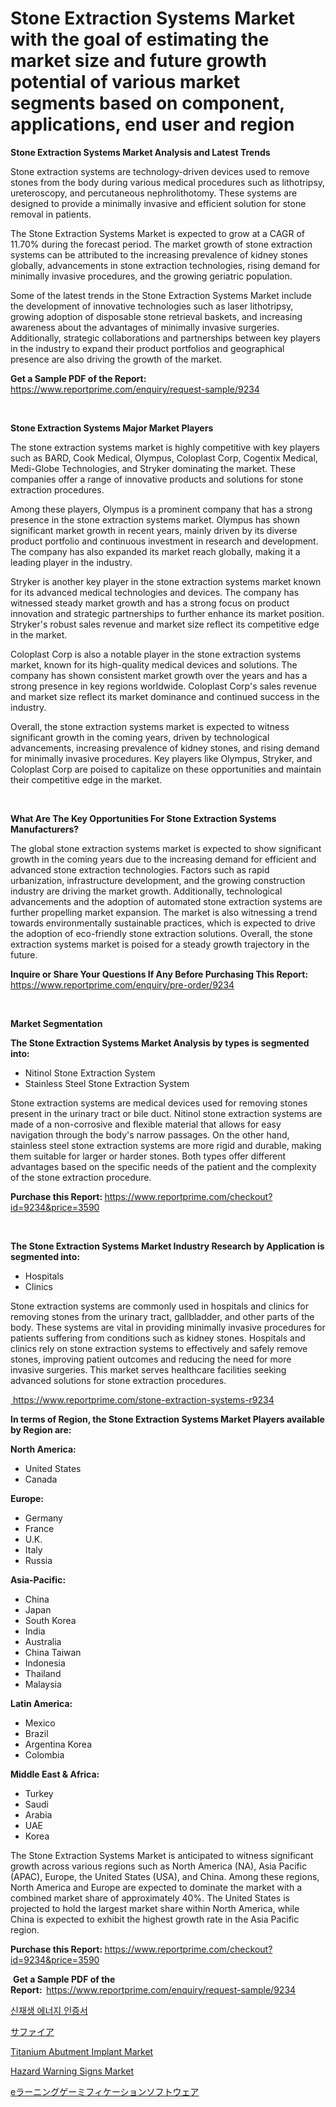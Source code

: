 <p><h1>Stone Extraction Systems Market with the goal of estimating the market size and future growth potential of various market segments based on component, applications, end user and region</h1></p><p><strong>Stone Extraction Systems Market Analysis and Latest Trends</strong></p>
<p><p>Stone extraction systems are technology-driven devices used to remove stones from the body during various medical procedures such as lithotripsy, ureteroscopy, and percutaneous nephrolithotomy. These systems are designed to provide a minimally invasive and efficient solution for stone removal in patients.</p><p>The Stone Extraction Systems Market is expected to grow at a CAGR of 11.70% during the forecast period. The market growth of stone extraction systems can be attributed to the increasing prevalence of kidney stones globally, advancements in stone extraction technologies, rising demand for minimally invasive procedures, and the growing geriatric population.</p><p>Some of the latest trends in the Stone Extraction Systems Market include the development of innovative technologies such as laser lithotripsy, growing adoption of disposable stone retrieval baskets, and increasing awareness about the advantages of minimally invasive surgeries. Additionally, strategic collaborations and partnerships between key players in the industry to expand their product portfolios and geographical presence are also driving the growth of the market.</p></p>
<p><strong>Get a Sample PDF of the Report:&nbsp;</strong> <a href="https://www.reportprime.com/enquiry/request-sample/9234">https://www.reportprime.com/enquiry/request-sample/9234</a></p>
<p>&nbsp;</p>
<p><strong>Stone Extraction Systems Major Market Players</strong></p>
<p><p>The stone extraction systems market is highly competitive with key players such as BARD, Cook Medical, Olympus, Coloplast Corp, Cogentix Medical, Medi-Globe Technologies, and Stryker dominating the market. These companies offer a range of innovative products and solutions for stone extraction procedures.</p><p>Among these players, Olympus is a prominent company that has a strong presence in the stone extraction systems market. Olympus has shown significant market growth in recent years, mainly driven by its diverse product portfolio and continuous investment in research and development. The company has also expanded its market reach globally, making it a leading player in the industry.</p><p>Stryker is another key player in the stone extraction systems market known for its advanced medical technologies and devices. The company has witnessed steady market growth and has a strong focus on product innovation and strategic partnerships to further enhance its market position. Stryker's robust sales revenue and market size reflect its competitive edge in the market.</p><p>Coloplast Corp is also a notable player in the stone extraction systems market, known for its high-quality medical devices and solutions. The company has shown consistent market growth over the years and has a strong presence in key regions worldwide. Coloplast Corp's sales revenue and market size reflect its market dominance and continued success in the industry.</p><p>Overall, the stone extraction systems market is expected to witness significant growth in the coming years, driven by technological advancements, increasing prevalence of kidney stones, and rising demand for minimally invasive procedures. Key players like Olympus, Stryker, and Coloplast Corp are poised to capitalize on these opportunities and maintain their competitive edge in the market.</p></p>
<p>&nbsp;</p>
<p><strong>What Are The Key Opportunities For Stone Extraction Systems Manufacturers?</strong></p>
<p><p>The global stone extraction systems market is expected to show significant growth in the coming years due to the increasing demand for efficient and advanced stone extraction technologies. Factors such as rapid urbanization, infrastructure development, and the growing construction industry are driving the market growth. Additionally, technological advancements and the adoption of automated stone extraction systems are further propelling market expansion. The market is also witnessing a trend towards environmentally sustainable practices, which is expected to drive the adoption of eco-friendly stone extraction solutions. Overall, the stone extraction systems market is poised for a steady growth trajectory in the future.</p></p>
<p><strong>Inquire or Share Your Questions If Any Before Purchasing This Report:</strong> <a href="https://www.reportprime.com/enquiry/pre-order/9234">https://www.reportprime.com/enquiry/pre-order/9234</a></p>
<p>&nbsp;</p>
<p><strong>Market Segmentation</strong></p>
<p><strong>The Stone Extraction Systems Market Analysis by types is segmented into:</strong></p>
<p><ul><li>Nitinol Stone Extraction System</li><li>Stainless Steel Stone Extraction System</li></ul></p>
<p><p>Stone extraction systems are medical devices used for removing stones present in the urinary tract or bile duct. Nitinol stone extraction systems are made of a non-corrosive and flexible material that allows for easy navigation through the body's narrow passages. On the other hand, stainless steel stone extraction systems are more rigid and durable, making them suitable for larger or harder stones. Both types offer different advantages based on the specific needs of the patient and the complexity of the stone extraction procedure.</p></p>
<p><strong>Purchase this Report:&nbsp;</strong><a href="https://www.reportprime.com/checkout?id=9234&price=3590">https://www.reportprime.com/checkout?id=9234&price=3590</a></p>
<p>&nbsp;</p>
<p><strong>The Stone Extraction Systems Market Industry Research by Application is segmented into:</strong></p>
<p><ul><li>Hospitals</li><li>Clinics</li></ul></p>
<p><p>Stone extraction systems are commonly used in hospitals and clinics for removing stones from the urinary tract, gallbladder, and other parts of the body. These systems are vital in providing minimally invasive procedures for patients suffering from conditions such as kidney stones. Hospitals and clinics rely on stone extraction systems to effectively and safely remove stones, improving patient outcomes and reducing the need for more invasive surgeries. This market serves healthcare facilities seeking advanced solutions for stone extraction procedures.</p></p>
<p><a href="https://www.reportprime.com/stone-extraction-systems-r9234">&nbsp;https://www.reportprime.com/stone-extraction-systems-r9234</a></p>
<p><strong>In terms of Region, the Stone Extraction Systems Market Players available by Region are:</strong></p>
<p>
    <p> <strong> North America: </strong>
        <ul>
            <li>United States</li>
            <li>Canada</li>
        </ul>
        </p> 
    <p> <strong> Europe: </strong>
        <ul>
            <li>Germany</li>
            <li>France</li>
            <li>U.K.</li>
            <li>Italy</li>
            <li>Russia</li>
        </ul>
        </p> 
    <p> <strong> Asia-Pacific: </strong>
        <ul>
            <li>China</li>
            <li>Japan</li>
            <li>South Korea</li>
            <li>India</li>
            <li>Australia</li>
            <li>China Taiwan</li>
            <li>Indonesia</li>
            <li>Thailand</li>
            <li>Malaysia</li>
        </ul>
        </p> 
    <p> <strong> Latin America: </strong>
        <ul>
            <li>Mexico</li>
            <li>Brazil</li>
            <li>Argentina Korea</li>
            <li>Colombia</li>
        </ul>
        </p> 
    <p> <strong> Middle East & Africa: </strong>
        <ul>
            <li>Turkey</li>
            <li>Saudi</li>
            <li>Arabia</li>
            <li>UAE</li>
            <li>Korea</li>
        </ul>
    </p>
    </p>
<p><p>The Stone Extraction Systems Market is anticipated to witness significant growth across various regions such as North America (NA), Asia Pacific (APAC), Europe, the United States (USA), and China. Among these regions, North America and Europe are expected to dominate the market with a combined market share of approximately 40%. The United States is projected to hold the largest market share within North America, while China is expected to exhibit the highest growth rate in the Asia Pacific region.</p></p>
<p><strong>Purchase this Report: </strong><a href="https://www.reportprime.com/checkout?id=9234&price=3590">https://www.reportprime.com/checkout?id=9234&price=3590</a></p>
<p>&nbsp;<strong>Get a Sample PDF of the Report:&nbsp;&nbsp;</strong><a href="https://www.reportprime.com/enquiry/request-sample/9234">https://www.reportprime.com/enquiry/request-sample/9234</a></p>
<p><strong></strong></p>
<p><p><a href="https://medium.com/@dannellburge39/2024%EB%85%84%EB%B6%80%ED%84%B0-2031%EB%85%84%EA%B9%8C%EC%A7%80-160%ED%8E%98%EC%9D%B4%EC%A7%80%EC%97%90-%EA%B1%B8%EC%B3%90-%EB%8B%A4%EB%A3%A8%EB%8A%94-%EC%9E%AC%EC%83%9D-%EC%97%90%EB%84%88%EC%A7%80-%EC%9D%B8%EC%A6%9D%EC%84%9C-%EC%8B%9C%EC%9E%A5-%EC%97%AD%ED%95%99-%ED%83%90%EC%83%89-%EA%B8%80%EB%A1%9C%EB%B2%8C-%EB%8F%99%ED%96%A5-%EB%B0%8F-%EB%AF%B8%EB%9E%98-%EC%84%B1%EC%9E%A5-%EC%A0%84%EB%A7%9D-%EB%B2%88%EC%97%AD-2d7e5f676d26">신재생 에너지 인증서</a></p><p><a href="https://github.com/leigh4852023/Market-Research-Report-List-2/blob/main/633573579851.md">サファイア</a></p><p><a href="https://github.com/kaiserrayhan25/Market-Research-Report-List-1/blob/main/titanium-abutment-implant-market.md">Titanium Abutment Implant Market</a></p><p><a href="https://medium.com/@graciakennyta2311/hazard-warning-signs-market-size-is-growing-at-cagr-of-7-4-84e160691728">Hazard Warning Signs Market</a></p><p><a href="https://medium.com/@rcabello548791/%E3%82%A4%E3%83%BC%E3%82%A2%E3%83%BC%E3%83%8B%E3%83%B3%E3%82%B0%E3%82%B2%E3%83%BC%E3%83%9F%E3%83%95%E3%82%A3%E3%82%B1%E3%83%BC%E3%82%B7%E3%83%A7%E3%83%B3%E3%82%BD%E3%83%95%E3%83%88%E3%82%A6%E3%82%A7%E3%82%A2%E5%B8%82%E5%A0%B4%E5%88%86%E6%9E%90%E3%83%AC%E3%83%9D%E3%83%BC%E3%83%88-2024%E5%B9%B4%E3%81%8B%E3%82%892031%E5%B9%B4%E3%81%BE%E3%81%A7%E3%81%AE%E5%9C%B0%E5%9F%9F%E5%88%A5-%E3%82%BF%E3%82%A4%E3%83%97-%E3%82%AF%E3%83%A9%E3%82%A6%E3%83%89%E3%83%99%E3%83%BC%E3%82%B9-%E3%82%A6%E3%82%A7%E3%83%96%E3%83%99%E3%83%BC%E3%82%B9-%E3%82%A2%E3%83%97%E3%83%AA%E3%82%B1%E3%83%BC%E3%82%B7%E3%83%A7%E3%83%B3-%E4%B8%AD%E5%B0%8F%E4%BC%81%E6%A5%AD-%E5%A4%A7%E4%BC%81%E6%A5%AD-%E3%81%AB%E9%96%A2%E3%81%99%E3%82%8B%E3%82%B0%E3%83%AD%E3%83%BC%E3%83%90%E3%83%AB%E6%B4%9E%E5%AF%9F-97cc6138a5c9">eラーニングゲーミフィケーションソフトウェア</a></p></p>